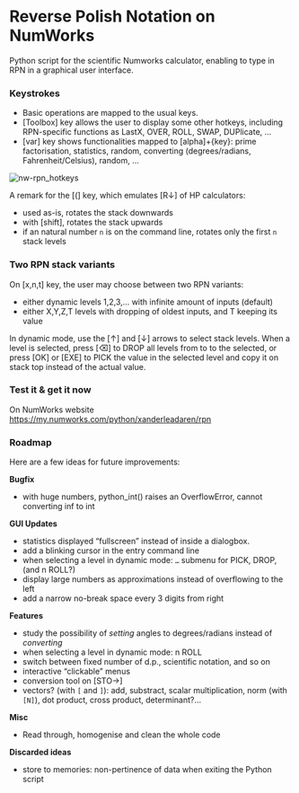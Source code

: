 # Reverse Polish Notation on NumWorks

Python script for the scientific Numworks calculator, enabling to type in RPN in a graphical user interface.

### Keystrokes
- Basic operations are mapped to the usual keys.
- [Toolbox] key allows the user to display some other hotkeys, including RPN-specific functions as LastX, OVER, ROLL, SWAP, DUPlicate, …
- [var] key shows functionalities mapped to [alpha]+{key}: prime factorisation, statistics, random, converting (degrees/radians, Fahrenheit/Celsius), random, …

![nw-rpn_hotkeys](https://github.com/user-attachments/assets/844d718f-ada6-4167-80ac-2a7fe744cdc9)


A remark for the [(] key, which emulates [R↓] of HP calculators:

- used as-is, rotates the stack downwards
- with [shift], rotates the stack upwards
- if an natural number `n` is on the command line, rotates only the first `n` stack levels

### Two RPN stack variants
On [x,n,t] key, the user may choose between two RPN variants:
- either dynamic levels 1,2,3,… with infinite amount of inputs (default)
- either X,Y,Z,T levels with dropping of oldest inputs, and T keeping its value

In dynamic mode, use the [↑] and [↓] arrows to select stack levels. When a level is selected, press [⌫] to DROP all levels from to to the selected, or press [OK] or [EXE] to PICK the value in the selected level and copy it on stack top instead of the actual value.

### Test it & get it now
On NumWorks website https://my.numworks.com/python/xanderleadaren/rpn


### Roadmap
Here are a few ideas for future improvements:

**Bugfix**
- with huge numbers, python_int() raises an OverflowError, cannot converting inf to int

**GUI Updates**
- statistics displayed “fullscreen” instead of inside a dialogbox.
- add a blinking cursor in the entry command line
- when selecting a level in dynamic mode: `…` submenu for PICK, DROP, (and n ROLL?)
- display large numbers as approximations instead of overflowing to the left
- add a narrow no-break space every 3 digits from right

**Features**
- study the possibility of *setting* angles to degrees/radians instead of *converting*
- when selecting a level in dynamic mode: n ROLL
- switch between fixed number of d.p., scientific notation, and so on
- interactive “clickable” menus
- conversion tool on [STO→]
- vectors? (with `[` and `]`): add, substract, scalar multiplication, norm (with `[N]`), dot product, cross product, determinant?…

**Misc**
- Read through, homogenise and clean the whole code

**Discarded ideas**
- store to memories: non-pertinence of data when exiting the Python script
